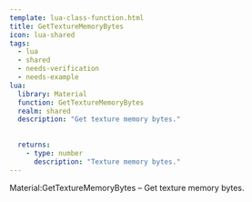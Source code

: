 ```yaml
---
template: lua-class-function.html
title: GetTextureMemoryBytes
icon: lua-shared
tags:
  - lua
  - shared
  - needs-verification
  - needs-example
lua:
  library: Material
  function: GetTextureMemoryBytes
  realm: shared
  description: "Get texture memory bytes."
  
  
  returns:
    - type: number
      description: "Texture memory bytes."
---
```


<div class="lua__search__keywords">
Material:GetTextureMemoryBytes &#x2013; Get texture memory bytes.
</div>
